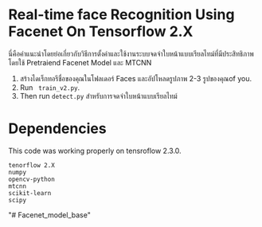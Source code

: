 
# Real-time face Recognition Using Facenet On Tensorflow 2.X


นี่คือคำแนะนำโดยย่อเกี่ยวกับวิธีการตั้งค่าและใช้งานระบบจดจำใบหน้าแบบเรียลไทม์ที่มีประสิทธิภาพโดยใช้ Pretraiend Facenet Model และ MTCNN

1. สร้างไดเร็กทอรีชื่อของคุณในโฟลเดอร์ Faces และอัปโหลดรูปภาพ 2-3 รูปของคุณof you.
2. Run ``` train_v2.py```.
3. Then run ```detect.py``` สำหรับการจดจำใบหน้าแบบเรียลไทม์



# Dependencies
This code was working properly on tensroflow 2.3.0.
```
tenorflow 2.X
numpy
opencv-python
mtcnn
scikit-learn
scipy
```


"# Facenet_model_base" 
